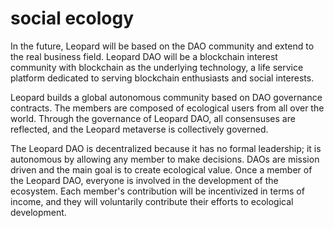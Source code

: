 # social ecology

In the future, Leopard will be based on the DAO community and extend to the real business field. Leopard DAO will be a blockchain interest community with blockchain as the underlying technology, a life service platform dedicated to serving blockchain enthusiasts and social interests.



Leopard builds a global autonomous community based on DAO governance contracts. The members are composed of ecological users from all over the world. Through the governance of Leopard DAO, all consensuses are reflected, and the Leopard metaverse is collectively governed.



The Leopard DAO is decentralized because it has no formal leadership; it is autonomous by allowing any member to make decisions. DAOs are mission driven and the main goal is to create ecological value. Once a member of the Leopard DAO, everyone is involved in the development of the ecosystem. Each member's contribution will be incentivized in terms of income, and they will voluntarily contribute their efforts to ecological development.
